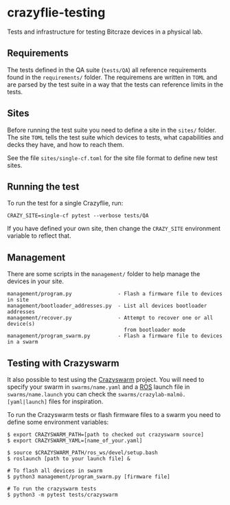 # crazyflie-testing
Tests and infrastructure for testing Bitcraze devices in a physical lab.

## Requirements
The tests defined in the QA suite (`tests/QA`) all reference requirements found
in the `requirements/` folder. The requiremens are written in `TOML` and are
parsed by the test suite in a way that the tests can reference limits in the
tests.

## Sites
Before running the test suite you need to define a site in the `sites/` folder.
The site `TOML` tells the test suite which devices to tests, what capabilities
and decks they have, and how to reach them.

See the file `sites/single-cf.toml` for the site file format to define new test sites.
## Running the test

To run the test for a single Crazyflie, run:
```
CRAZY_SITE=single-cf pytest --verbose tests/QA
```

If you have defined your own site, then change the `CRAZY_SITE` environment
variable to reflect that.

## Management
There are some scripts in the `management/` folder to help manage the devices
in your site.

```
management/program.py               - Flash a firmware file to devices in site
management/bootloader_addresses.py  - List all devices bootloader addresses
management/recover.py               - Attempt to recover one or all device(s)
                                      from bootloader mode
management/program_swarm.py         - Flash a firmware file to devices in a swarm
```

## Testing with Crazyswarm
It also possible to test using the [Crazyswarm](https://github.com/USC-ACTLab/crazyswarm) project.
You will need to specify your swarm in `swarms/name.yaml` and a [ROS](https://www.ros.org/) launch file in `swarms/name.launch` you can check the `swarms/crazylab-malmö.[yaml|launch]` files for inspiration.

To run the Crazyswarm tests or flash firmware files to a swarm you need to define some environment variables:

```
$ export CRAZYSWARM_PATH=[path to checked out crazyswarm source]
$ export CRAZYSWARM_YAML=[name_of_your.yaml]

$ source $CRAZYSWARM_PATH/ros_ws/devel/setup.bash
$ roslaunch [path to your launch file] &

# To flash all devices in swarm
$ python3 management/program_swarm.py [firmware file]

# To run the crazyswarm tests
$ python3 -m pytest tests/crazyswarm
```

